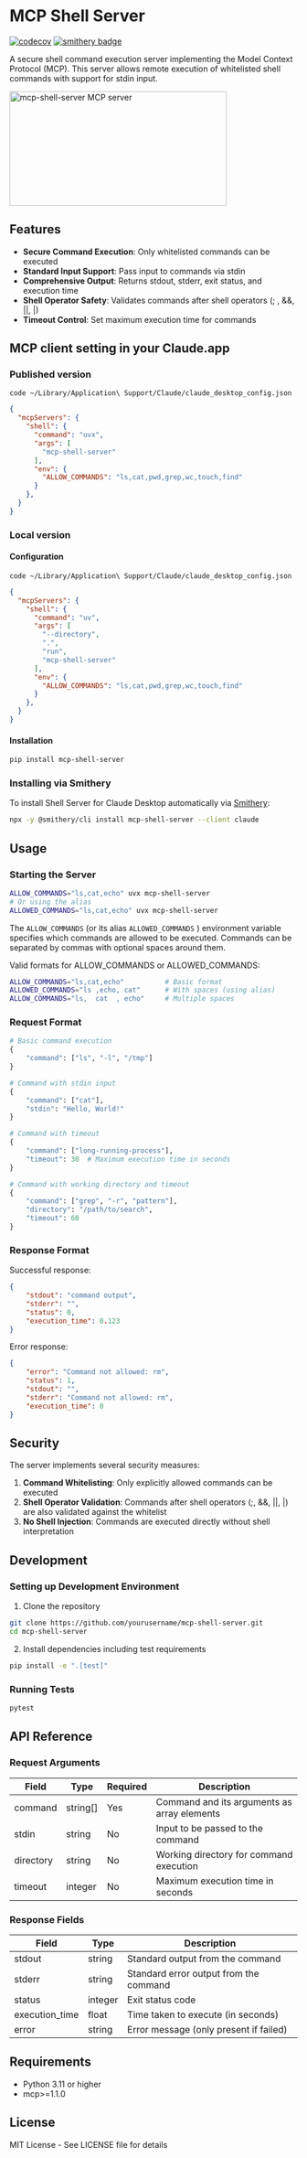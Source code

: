 # MCP Shell Server

[![codecov](https://codecov.io/gh/tumf/mcp-shell-server/branch/main/graph/badge.svg)](https://codecov.io/gh/tumf/mcp-shell-server)
[![smithery badge](https://smithery.ai/badge/mcp-shell-server)](https://smithery.ai/server/mcp-shell-server)

A secure shell command execution server implementing the Model Context Protocol (MCP). This server allows remote execution of whitelisted shell commands with support for stdin input.

<a href="https://glama.ai/mcp/servers/rt2d4pbn22"><img width="380" height="200" src="https://glama.ai/mcp/servers/rt2d4pbn22/badge" alt="mcp-shell-server MCP server" /></a>

## Features

* **Secure Command Execution**: Only whitelisted commands can be executed
* **Standard Input Support**: Pass input to commands via stdin
* **Comprehensive Output**: Returns stdout, stderr, exit status, and execution time
* **Shell Operator Safety**: Validates commands after shell operators (; , &&, ||, |)
* **Timeout Control**: Set maximum execution time for commands

## MCP client setting in your Claude.app

### Published version

```shell
code ~/Library/Application\ Support/Claude/claude_desktop_config.json
```

```json
{
  "mcpServers": {
    "shell": {
      "command": "uvx",
      "args": [
        "mcp-shell-server"
      ],
      "env": {
        "ALLOW_COMMANDS": "ls,cat,pwd,grep,wc,touch,find"
      }
    },
  }
}
```

### Local version

#### Configuration

```shell
code ~/Library/Application\ Support/Claude/claude_desktop_config.json
```

```json
{
  "mcpServers": {
    "shell": {
      "command": "uv",
      "args": [
        "--directory",
        ".",
        "run",
        "mcp-shell-server"
      ],
      "env": {
        "ALLOW_COMMANDS": "ls,cat,pwd,grep,wc,touch,find"
      }
    },
  }
}
```

#### Installation

```bash
pip install mcp-shell-server
```

### Installing via Smithery

To install Shell Server for Claude Desktop automatically via [Smithery](https://smithery.ai/server/mcp-shell-server):

```bash
npx -y @smithery/cli install mcp-shell-server --client claude
```

## Usage

### Starting the Server

```bash
ALLOW_COMMANDS="ls,cat,echo" uvx mcp-shell-server
# Or using the alias
ALLOWED_COMMANDS="ls,cat,echo" uvx mcp-shell-server
```

The `ALLOW_COMMANDS` (or its alias `ALLOWED_COMMANDS` ) environment variable specifies which commands are allowed to be executed. Commands can be separated by commas with optional spaces around them.

Valid formats for ALLOW_COMMANDS or ALLOWED_COMMANDS:

```bash
ALLOW_COMMANDS="ls,cat,echo"          # Basic format
ALLOWED_COMMANDS="ls ,echo, cat"      # With spaces (using alias)
ALLOW_COMMANDS="ls,  cat  , echo"     # Multiple spaces
```

### Request Format

```python
# Basic command execution
{
    "command": ["ls", "-l", "/tmp"]
}

# Command with stdin input
{
    "command": ["cat"],
    "stdin": "Hello, World!"
}

# Command with timeout
{
    "command": ["long-running-process"],
    "timeout": 30  # Maximum execution time in seconds
}

# Command with working directory and timeout
{
    "command": ["grep", "-r", "pattern"],
    "directory": "/path/to/search",
    "timeout": 60
}
```

### Response Format

Successful response:

```json
{
    "stdout": "command output",
    "stderr": "",
    "status": 0,
    "execution_time": 0.123
}
```

Error response:

```json
{
    "error": "Command not allowed: rm",
    "status": 1,
    "stdout": "",
    "stderr": "Command not allowed: rm",
    "execution_time": 0
}
```

## Security

The server implements several security measures:

1. **Command Whitelisting**: Only explicitly allowed commands can be executed
2. **Shell Operator Validation**: Commands after shell operators (;, &&, ||, |) are also validated against the whitelist
3. **No Shell Injection**: Commands are executed directly without shell interpretation

## Development

### Setting up Development Environment

1. Clone the repository

```bash
git clone https://github.com/yourusername/mcp-shell-server.git
cd mcp-shell-server
```

2. Install dependencies including test requirements

```bash
pip install -e ".[test]"
```

### Running Tests

```bash
pytest
```

## API Reference

### Request Arguments

| Field     | Type       | Required | Description                                   |
|-----------|------------|----------|-----------------------------------------------|
| command   | string[]   | Yes      | Command and its arguments as array elements   |
| stdin     | string     | No       | Input to be passed to the command            |
| directory | string     | No       | Working directory for command execution       |
| timeout   | integer    | No       | Maximum execution time in seconds             |

### Response Fields

| Field           | Type    | Description                                |
|----------------|---------|---------------------------------------------|
| stdout         | string  | Standard output from the command           |
| stderr         | string  | Standard error output from the command     |
| status         | integer | Exit status code                           |
| execution_time | float   | Time taken to execute (in seconds)         |
| error          | string  | Error message (only present if failed)     |

## Requirements

* Python 3.11 or higher
* mcp>=1.1.0

## License

MIT License - See LICENSE file for details
